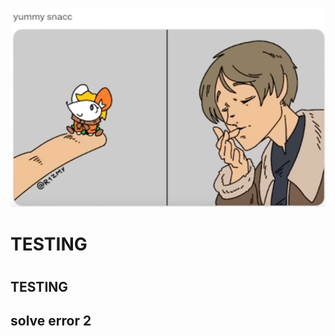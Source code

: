 <p align="center">
    <img src="./wut.png" alt="img">
</p>
<h1>TESTING<h1>

<h2>TESTING<h2>
solve error 2
